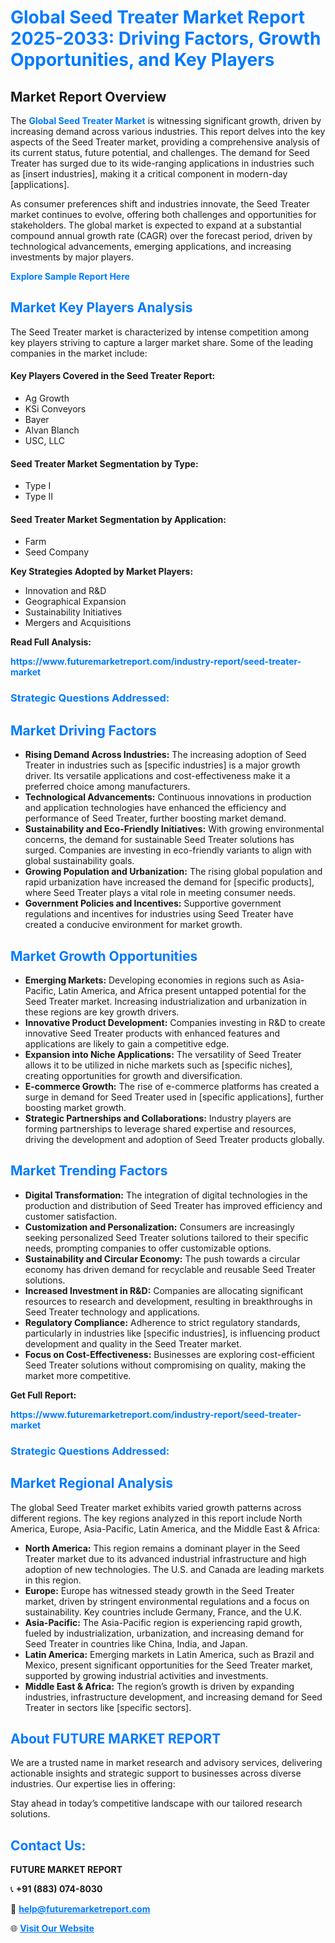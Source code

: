 <h1 style="color: #007BFF;">Global Seed Treater Market Report 2025-2033: Driving Factors, Growth Opportunities, and Key Players</h1>

<section id="overview">
<h2>Market Report Overview</h2>
<p>The <a href="https://www.futuremarketreport.com/industry-report/seed-treater-market" style="color: #007BFF; text-decoration: none;"><strong>Global Seed Treater Market</strong></a> is witnessing significant growth, driven by increasing demand across various industries. This report delves into the key aspects of the Seed Treater market, providing a comprehensive analysis of its current status, future potential, and challenges. The demand for Seed Treater has surged due to its wide-ranging applications in industries such as [insert industries], making it a critical component in modern-day [applications].</p>
<p>As consumer preferences shift and industries innovate, the Seed Treater market continues to evolve, offering both challenges and opportunities for stakeholders. The global market is expected to expand at a substantial compound annual growth rate (CAGR) over the forecast period, driven by technological advancements, emerging applications, and increasing investments by major players.</p>
</section>

<section id="overview">
<p><a href="https://www.futuremarketreport.com/request-sample/reportId=85724" style="color: #007BFF; text-decoration: none;"><strong>Explore Sample Report Here</strong></a></p>
</section>

<section id="key-players">
<h2 style="color: #007BFF;">Market Key Players Analysis</h2>
<p>The Seed Treater market is characterized by intense competition among key players striving to capture a larger market share. Some of the leading companies in the market include:</p>
<h4>Key Players Covered in the Seed Treater Report:</h4>
<ul><li>Ag Growth</li><li>KSi Conveyors</li><li>Bayer</li><li>Alvan Blanch</li><li>USC, LLC</li></ul>
<h4>Seed Treater Market Segmentation by Type:</h4>
<ul><li>Type I</li><li>Type II</li></ul>

<h4>Seed Treater Market Segmentation by Application:</h4>
<ul><li>Farm</li><li>Seed Company</li></ul>
<p><strong>Key Strategies Adopted by Market Players:</strong></p>
<ul>
<li>Innovation and R&D</li>
<li>Geographical Expansion</li>
<li>Sustainability Initiatives</li>
<li>Mergers and Acquisitions</li>
</ul>
</section>

<section>
<p><strong>Read Full Analysis: </strong></p><a href="https://www.futuremarketreport.com/industry-report/seed-treater-market" style="color: #007BFF; text-decoration: none;"><strong>https://www.futuremarketreport.com/industry-report/seed-treater-market</strong></a>
<h3 style="color: #007BFF;">Strategic Questions Addressed:</h3>
</section>

<section id="driving-factors">
<h2 style="color: #007BFF;">Market Driving Factors</h2>
<ul>
<li><strong>Rising Demand Across Industries:</strong> The increasing adoption of Seed Treater in industries such as [specific industries] is a major growth driver. Its versatile applications and cost-effectiveness make it a preferred choice among manufacturers.</li>
<li><strong>Technological Advancements:</strong> Continuous innovations in production and application technologies have enhanced the efficiency and performance of Seed Treater, further boosting market demand.</li>
<li><strong>Sustainability and Eco-Friendly Initiatives:</strong> With growing environmental concerns, the demand for sustainable Seed Treater solutions has surged. Companies are investing in eco-friendly variants to align with global sustainability goals.</li>
<li><strong>Growing Population and Urbanization:</strong> The rising global population and rapid urbanization have increased the demand for [specific products], where Seed Treater plays a vital role in meeting consumer needs.</li>
<li><strong>Government Policies and Incentives:</strong> Supportive government regulations and incentives for industries using Seed Treater have created a conducive environment for market growth.</li>
</ul>
</section>

<section id="growth-opportunities">
<h2 style="color: #007BFF;">Market Growth Opportunities</h2>
<ul>
<li><strong>Emerging Markets:</strong> Developing economies in regions such as Asia-Pacific, Latin America, and Africa present untapped potential for the Seed Treater market. Increasing industrialization and urbanization in these regions are key growth drivers.</li>
<li><strong>Innovative Product Development:</strong> Companies investing in R&D to create innovative Seed Treater products with enhanced features and applications are likely to gain a competitive edge.</li>
<li><strong>Expansion into Niche Applications:</strong> The versatility of Seed Treater allows it to be utilized in niche markets such as [specific niches], creating opportunities for growth and diversification.</li>
<li><strong>E-commerce Growth:</strong> The rise of e-commerce platforms has created a surge in demand for Seed Treater used in [specific applications], further boosting market growth.</li>
<li><strong>Strategic Partnerships and Collaborations:</strong> Industry players are forming partnerships to leverage shared expertise and resources, driving the development and adoption of Seed Treater products globally.</li>
</ul>
</section>

<section id="trending-factors">
<h2 style="color: #007BFF;">Market Trending Factors</h2>
<ul>
<li><strong>Digital Transformation:</strong> The integration of digital technologies in the production and distribution of Seed Treater has improved efficiency and customer satisfaction.</li>
<li><strong>Customization and Personalization:</strong> Consumers are increasingly seeking personalized Seed Treater solutions tailored to their specific needs, prompting companies to offer customizable options.</li>
<li><strong>Sustainability and Circular Economy:</strong> The push towards a circular economy has driven demand for recyclable and reusable Seed Treater solutions.</li>
<li><strong>Increased Investment in R&D:</strong> Companies are allocating significant resources to research and development, resulting in breakthroughs in Seed Treater technology and applications.</li>
<li><strong>Regulatory Compliance:</strong> Adherence to strict regulatory standards, particularly in industries like [specific industries], is influencing product development and quality in the Seed Treater market.</li>
<li><strong>Focus on Cost-Effectiveness:</strong> Businesses are exploring cost-efficient Seed Treater solutions without compromising on quality, making the market more competitive.</li>
</ul>
</section>

<section>
<p><strong>Get Full Report: </strong></p><a href="https://www.futuremarketreport.com/industry-report/seed-treater-market" style="color: #007BFF; text-decoration: none;"><strong>https://www.futuremarketreport.com/industry-report/seed-treater-market</strong></a>
<h3 style="color: #007BFF;">Strategic Questions Addressed:</h3>
</section>


<section id="regional-analysis">
<h2 style="color: #007BFF;">Market Regional Analysis</h2>
<p>The global Seed Treater market exhibits varied growth patterns across different regions. The key regions analyzed in this report include North America, Europe, Asia-Pacific, Latin America, and the Middle East & Africa:</p>
<ul>
<li><strong>North America:</strong> This region remains a dominant player in the Seed Treater market due to its advanced industrial infrastructure and high adoption of new technologies. The U.S. and Canada are leading markets in this region.</li>
<li><strong>Europe:</strong> Europe has witnessed steady growth in the Seed Treater market, driven by stringent environmental regulations and a focus on sustainability. Key countries include Germany, France, and the U.K.</li>
<li><strong>Asia-Pacific:</strong> The Asia-Pacific region is experiencing rapid growth, fueled by industrialization, urbanization, and increasing demand for Seed Treater in countries like China, India, and Japan.</li>
<li><strong>Latin America:</strong> Emerging markets in Latin America, such as Brazil and Mexico, present significant opportunities for the Seed Treater market, supported by growing industrial activities and investments.</li>
<li><strong>Middle East & Africa:</strong> The region’s growth is driven by expanding industries, infrastructure development, and increasing demand for Seed Treater in sectors like [specific sectors].</li>
</ul>
</section>

<footer>
<h2 style="color: #007BFF;">About FUTURE MARKET REPORT</h2>
<p>We are a trusted name in market research and advisory services, delivering actionable insights and strategic support to businesses across diverse industries. Our expertise lies in offering:</p>

<p>Stay ahead in today’s competitive landscape with our tailored research solutions.</p>

<h2 style="color: #007BFF;">Contact Us:</h2>
<p><strong>FUTURE MARKET REPORT</strong></p>
<p>📞 <strong>+91 (883) 074-8030</strong></p>
<p>📧 <strong><a href="mailto:help@futuremarketreport.com" style="color: #007BFF;">help@futuremarketreport.com</a></strong></p>
<p>🌐 <strong><a href="https://www.futuremarketreport.com/" style="color: #007BFF;">Visit Our Website</a></strong></p>
</footer>